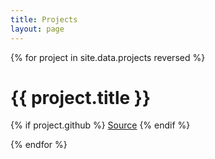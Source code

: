 ```yaml
---
title: Projects
layout: page
---
```


{% for project in site.data.projects reversed %}
# {{ project.title }}

{% if project.github %}
[Source](https://github.com/{{project.github}})
{% endif %}

{% endfor %}

